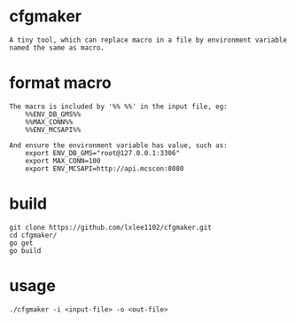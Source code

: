 # cfgmaker
    A tiny tool, which can replace macro in a file by environment variable named the same as macro.

# format macro
    The macro is included by '%% %%' in the input file, eg:
        %%ENV_DB_GMS%%
        %%MAX_CONN%%
        %%ENV_MCSAPI%%

    And ensure the environment variable has value, such as:
        export ENV_DB_GMS="root@127.0.0.1:3306"
        export MAX_CONN=100
        export ENV_MCSAPI=http://api.mcscon:8080

# build
    git clone https://github.com/lxlee1102/cfgmaker.git
    cd cfgmaker/
    go get
    go build

# usage
    ./cfgmaker -i <input-file> -o <out-file>
